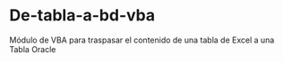 # De-tabla-a-bd-vba
Módulo de VBA para traspasar el contenido de una tabla de Excel a una Tabla Oracle 
